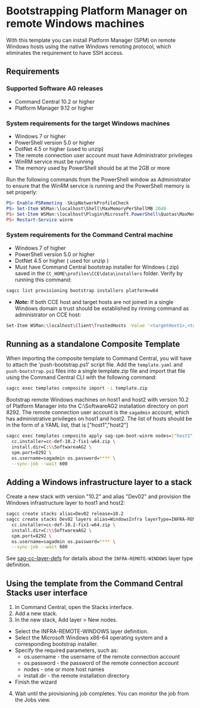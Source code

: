 <!-- Copyright 2013 - 2018 Software AG, Darmstadt, Germany and/or its licensors

   SPDX-License-Identifier: Apache-2.0

    Licensed under the Apache License, Version 2.0 (the "License");
    you may not use this file except in compliance with the License.
    You may obtain a copy of the License at

        http://www.apache.org/licenses/LICENSE-2.0

    Unless required by applicable law or agreed to in writing, software
    distributed under the License is distributed on an "AS IS" BASIS,
     WITHOUT WARRANTIES OR CONDITIONS OF ANY KIND, either express or implied.
     See the License for the specific language governing permissions and

     limitations under the License.                                                  

-->
# Bootstrapping Platform Manager on remote Windows machines

With this template you can install Platform Manager (SPM) on remote
Windows hosts using the native Windows remoting protocol, which eliminates the
requirement to have SSH access.

## Requirements

### Supported Software AG releases

* Command Central 10.2 or higher
* Platform Manager 9.12 or higher

### System requirements for the target Windows machines

* Windows 7 or higher
* PowerShell version 5.0 or higher
* DotNet 4.5 or higher (used to unzip)
* The remote connection user account must have Administrator privileges
* WinRM service must be running
* The memory used by PowerShell should be at the 2GB or more

Run the following commands from the PowerShell window as Administrator to ensure that the WinRM service is running and the PowerShell memory is set properly:

```powershell
PS> Enable-PSRemoting -SkipNetworkProfileCheck
PS> Set-Item WSMan:\localhost\Shell\MaxMemoryPerShellMB 2048
PS> Set-Item WSMan:\localhost\Plugin\Microsoft.PowerShell\Quotas\MaxMemoryPerShellMB 2048
PS> Restart-Service winrm
```

### System requirements for the Command Central machine

* Windows 7 of higher
* PowerShell version 5.0 or higher
* DotNet 4.5 or higher ( used for unzip )
* Must have Command Central bootstrap installer for Windows (.zip) saved in the `CC_HOME\profiles\CCE\data\installers` folder. Verify by running this command:

```bash
sagcc list provisioning bootstrap installers platform=w64
```

* ***Note:*** If both CCE host and target hosts are not joined in a single Windows domain a trust should be established by rinning command as administrator on CCE host:
```bash
Set-Item WSMan:\localhost\Client\TrustedHosts -Value '<targetHost1>,<targetHost2>..'
```

## Running as a standalone Composite Template

When importing the composite template to Command Central, you will have to attach the 'push-bootstrap.ps1' script file. Add the `template.yaml` and `push-bootstrap.ps1` files into a single template.zip file and import that file using the Command Central CLI with the following command:

```bash
sagcc exec templates composite import -i template.zip
```

Bootstrap remote Windows machines on host1 and host2 with version 10.2 of Platform Manager into the C:\SoftwareAG2
installation directory on port 8292. The remote connection user account is the `sagadmin` account, which
has administrative privileges on host1 and host2. The list of hosts should be in the form of a YAML list, that is ["host1","host2"]

```bash
sagcc exec templates composite apply sag-spm-boot-winrm nodes=["host1","host2"] \
  cc.installer=cc-def-10.2-fix1-w64.zip \
  install.dir=C:\\SoftwareaAG2 \
  spm.port=8292 \
  os.username=sagadmin os.password=**** \
  --sync-job --wait 600
```

## Adding a Windows infrastructure layer to a stack

Create a new stack with version "10.2" and alias "Dev02" and provision the Windows infrastructure layer to host1 and host2:

```bash
sagcc create stacks alias=Dev02 release=10.2
sagcc create stacks Dev02 layers alias=WindowsInfra layerType=INFRA-REMOTE-WINDOWS nodes=host1,host2 \
  cc.installer=cc-def-10.2-fix1-w64.zip \
  install.dir=C:\\SoftwareaAG2 \
  spm.port=8292 \
  os.username=sagadmin os.password=**** \
  --sync-job --wait 600
```

See [sag-cc-layer-defs](../sag-cc-layer-defs/template.yaml) for details about the `INFRA-REMOTE-WINDOWS` layer type definition.

## Using the template from the Command Central Stacks user interface

1. In Command Central, open the Stacks interface.
2. Add a new stack.
3. In the new stack, Add layer > New nodes.
  * Select the INFRA-REMOTE-WINDOWS layer definition.
  * Select the Microsoft Windows x86-64 operating system and a corresponding bootstrap installer.
  * Specify the required parameters, such as:
    * os.username - the username of the remote connection account
    * os.password - the password of the remote connection account
    * nodes - one or more host names
    * install.dir - the remote installation directory
  * Finish the wizard
4. Wait until the provisioning job completes. You can monitor the job from the Jobs view.
